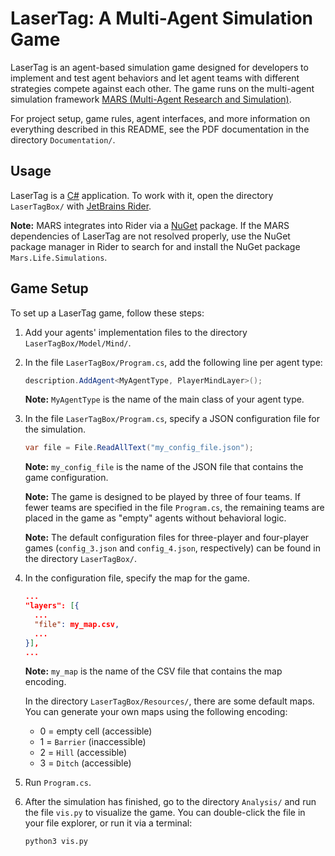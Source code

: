 # LaserTag: A Multi-Agent Simulation Game

LaserTag is an agent-based simulation game designed for developers to implement and test agent behaviors and let agent teams with different strategies compete against each other. The game runs on the multi-agent simulation framework [MARS (Multi-Agent Research and Simulation)](https://mars-group-haw.github.io/index.html).

For project setup, game rules, agent interfaces, and more information on everything described in this README, see the PDF documentation in the directory `Documentation/`.

## Usage

LaserTag is a [C#](https://learn.microsoft.com/en-us/dotnet/csharp/) application. To work with it, open the directory `LaserTagBox/` with [JetBrains Rider](https://www.jetbrains.com/rider/).

**Note:** MARS integrates into Rider via a [NuGet](https://www.nuget.org/) package. If the MARS dependencies of LaserTag are not resolved properly, use the NuGet package manager in Rider to search for and install the NuGet package `Mars.Life.Simulations`.

## Game Setup

To set up a LaserTag game, follow these steps:

1. Add your agents' implementation files to the directory `LaserTagBox/Model/Mind/`.

2. In the file `LaserTagBox/Program.cs`, add the following line per agent type:

   ```csharp
   description.AddAgent<MyAgentType, PlayerMindLayer>();
   ```

   **Note:** `MyAgentType` is the name of the main class of your agent type.

3. In the file `LaserTagBox/Program.cs`, specify a JSON configuration file for the simulation.

   ```csharp
   var file = File.ReadAllText("my_config_file.json");
   ```

   **Note:** `my_config_file` is the name of the JSON file that contains the game configuration.

   **Note:** The game is designed to be played by three of four teams. If fewer teams are specified in the file `Program.cs`, the remaining teams are placed in the game as "empty" agents without behavioral logic.

   **Note:** The default configuration files for three-player and four-player games (`config_3.json` and `config_4.json`, respectively) can be found in the directory `LaserTagBox/`.

4. In the configuration file, specify the map for the game.

   ```json
   ...
   "layers": [{
     ...
     "file": my_map.csv,
     ...
   }],
   ...
   ```

   **Note:** `my_map` is the name of the CSV file that contains the map encoding.

   In the directory `LaserTagBox/Resources/`, there are some default maps. You can generate your own maps using the following encoding:

   - 0 = empty cell (accessible)
   - 1 = `Barrier` (inaccessible)
   - 2 = `Hill` (accessible)
   - 3 = `Ditch` (accessible)

5. Run `Program.cs`.

6. After the simulation has finished, go to the directory `Analysis/` and run the file `vis.py` to visualize the game. You can double-click the file in your file explorer, or run it via a terminal:

   ```bash
   python3 vis.py
   ```
